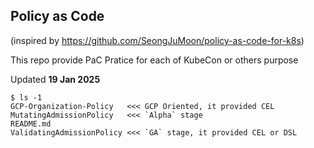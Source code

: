 ## Policy as Code
(inspired by https://github.com/SeongJuMoon/policy-as-code-for-k8s)

This repo provide PaC Pratice for each of KubeCon or others purpose 

Updated **19 Jan 2025**
```
$ ls -1  
GCP-Organization-Policy   <<< GCP Oriented, it provided CEL 
MutatingAdmissionPolicy   <<< `Alpha` stage 
README.md
ValidatingAdmissionPolicy <<< `GA` stage, it provided CEL or DSL
```  
